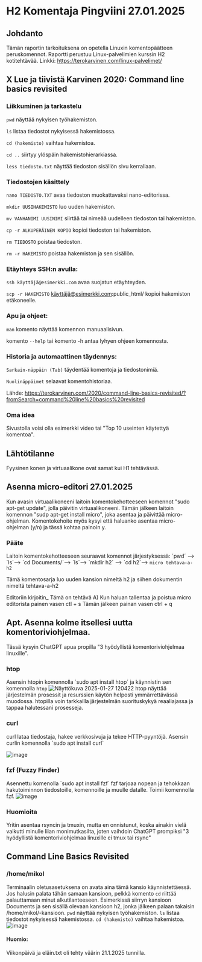 # H2 Komentaja Pingviini 27.01.2025

## Johdanto 
Tämän raportin tarkoituksena on opetella Linuxin komentopäätteen peruskomennot. Raportti perustuu Linux-palvelimien kurssin H2 kotitehtävää.
Linkki: https://terokarvinen.com/linux-palvelimet/

## X Lue ja tiivistä Karvinen 2020: Command line basics revisited

### Liikkuminen ja tarkastelu
`pwd` näyttää nykyisen työhakemiston.

`ls` listaa tiedostot nykyisessä hakemistossa.

`cd (hakemisto)` vaihtaa hakemistoa.

`cd ..` siirtyy ylöspäin hakemistohierarkiassa.

`less tiedosto.txt` näyttää tiedoston sisällön sivu kerrallaan.

### Tiedostojen käsittely
`nano TIEDOSTO.TXT` avaa tiedoston muokattavaksi nano-editorissa.

`mkdir UUSIHAKEMISTO` luo uuden hakemiston.

`mv VANHANIMI UUSINIMI` siirtää tai nimeää uudelleen tiedoston tai hakemiston.

`cp -r ALKUPERÄINEN KOPIO` kopioi tiedoston tai hakemiston.

`rm TIEDOSTO` poistaa tiedoston.

`rm -r HAKEMISTO` poistaa hakemiston ja sen sisällön.

### Etäyhteys SSH:n avulla:

`ssh käyttäjä@esimerkki.com` avaa suojatun etäyhteyden.

`scp -r HAKEMISTO` käyttäjä@esimerkki.com:public_html/ kopioi hakemiston etäkoneelle.

### Apu ja ohjeet:


`man` komento näyttää komennon manuaalisivun.

komento `--help` tai komento -h antaa lyhyen ohjeen komennosta.


### Historia ja automaattinen täydennys:


`Sarkain-näppäin (Tab)` täydentää komentoja ja tiedostonimiä.

`Nuolinäppäimet` selaavat komentohistoriaa.

Lähde: https://terokarvinen.com/2020/command-line-basics-revisited/?fromSearch=command%20line%20basics%20revisited

### Oma idea
Sivustolla voisi olla esimerkki video tai "Top 10 useinten käytettyä komentoa".

## Lähtötilanne
Fyysinen konen ja virtuaalikone ovat samat kui H1 tehtävässä.

## Asenna micro-editori 27.01.2025
Kun avasin virtuaalikoneeni laitoin komentokehotteeseen komennot "sudo apt-get update", jolla päivitin virtuaalikoneeni. Tämän jälkeen laitoin komennon "sudp apt-get install micro", joka asentaa ja päivittää micro-ohjelman. Komentokehoite myös kysyi että haluanko asentaa micro-ohjelman (y/n) ja tässä kohtaa painoin y.

### Pääte
Laitoin komentokehotteeseen seuraavat komennot järjestyksessä:
´pwd´ --> ´ls´--> ´cd Documents/´--> ´ls´--> ´mkdir h2´ --> ´cd h2´--> `micro tehtava-a-h2`

Tämä komentosarja luo uuden kansion nimeltä h2 ja siihen dokumentin nimeltä tehtava-a-h2

Editoriin kirjoitin_
Tämä on tehtävä A)
Kun haluan tallentaa ja poistua micro editorista painen vasen ctl + s
Tämän jälkeen painan vasen ctrl + q 

## Apt. Asenna kolme itsellesi uutta komentoriviohjelmaa.
Tässä kysyin ChatGPT apua propilla "3 hyödyllistä komentoriviohjelmaa linuxille".

### htop
Asensin htopin komennolla ´sudo apt install htop´ ja käynnistin sen komennolla `htop`
![Näyttökuva 2025-01-27 120422](https://github.com/user-attachments/assets/6958140e-9d90-481f-99fd-43061751ec7c)
htop näyttää järjestelmän prosessit ja resurssien käytön helposti ymmärrettävässä muodossa.
htopilla voin tarkkailla järjestelmän suorituskykyä reaaliajassa ja tappaa halutessani prosesseja.

### curl 
curl lataa tiedostaja, hakee verkkosivuja ja tekee HTTP-pyyntöjä.
Asensin curlin komennolla ´sudo apt install curl`

![image](https://github.com/user-attachments/assets/07b1d1ec-087d-41e2-9cdf-e19963686b29)

### fzf (Fuzzy Finder)
Asennettu komenolla ´sudo apt install fzf´
fzf tarjoaa nopean ja tehokkaan hakutoiminnon tiedostoille, komennoille ja muulle datalle. 
Toimii komennolla fzf.
![image](https://github.com/user-attachments/assets/dc483c78-47f4-4603-bf01-70fe1982de73)

### Huomioita
Yritin asentaa rsyncin ja tmuxin, mutta en onnistunut, koska ainakin vielä vaikutti minulle liian monimutkasilta, joten vaihdoin ChatGPT prompiksi "3 hyödyllistä komentoriviohjelmaa linuxille ei tmux tai  rsync"

## Command Line Basics Revisited
### /home/mikol
Terminaalin oletusasetuksena on avata aina tämä kansio käynnistettäessä. Jos halusin palata tähän samaan kansioon, pelkkä komento `cd` riittää palauttamaan minut alkutilanteeseen. Esimerkissä siirryn kansioon Documents ja sen sisällä olevaan kansioon h2, jonka jälkeen palaan takaisin /home/mikol/-kansioon.
`pwd` näyttää nykyisen työhakemiston.
`ls` listaa tiedostot nykyisessä hakemistossa.
`cd (hakemisto)` vaihtaa hakemistoa.
![image](https://github.com/user-attachments/assets/376e4cf0-0094-4eb9-b26b-b3e2002882d8)
#### Huomio:
Viikonpäivä ja eläin.txt oli tehty väärin 21.1.2025 tunnilla.

###
